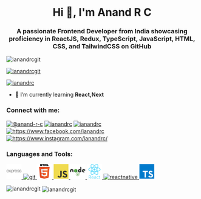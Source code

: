 <h1 align="center">Hi 👋, I'm Anand R C</h1>
<h3 align="center">A passionate Frontend Developer from India showcasing proficiency in ReactJS, Redux, TypeScript, JavaScript, HTML, CSS, and TailwindCSS on GitHub</h3>

<p align="left"> <img src="https://komarev.com/ghpvc/?username=ianandrcgit&label=Profile%20views&color=0e75b6&style=flat" alt="ianandrcgit" /> </p>

<p align="left"> <a href="https://github.com/ryo-ma/github-profile-trophy"><img src="https://github-profile-trophy.vercel.app/?username=ianandrcgit" alt="ianandrcgit" /></a> </p>

<p align="left"> <a href="https://twitter.com/ianandrc" target="blank"><img src="https://img.shields.io/twitter/follow/ianandrc?logo=twitter&style=for-the-badge" alt="ianandrc" /></a> </p>

- 🌱 I’m currently learning **React,Next**

<h3 align="left">Connect with me:</h3>
<p align="left">
<a href="https://codepen.io/@anand-r-c" target="blank"><img align="center" src="https://raw.githubusercontent.com/rahuldkjain/github-profile-readme-generator/master/src/images/icons/Social/codepen.svg" alt="@anand-r-c" height="30" width="40" /></a>
<a href="https://dev.to/ianandrc" target="blank"><img align="center" src="https://raw.githubusercontent.com/rahuldkjain/github-profile-readme-generator/master/src/images/icons/Social/devto.svg" alt="ianandrc" height="30" width="40" /></a>
<a href="https://twitter.com/ianandrc" target="blank"><img align="center" src="https://raw.githubusercontent.com/rahuldkjain/github-profile-readme-generator/master/src/images/icons/Social/twitter.svg" alt="ianandrc" height="30" width="40" /></a>
<a href="https://fb.com/https://www.facebook.com/ianandrc" target="blank"><img align="center" src="https://raw.githubusercontent.com/rahuldkjain/github-profile-readme-generator/master/src/images/icons/Social/facebook.svg" alt="https://www.facebook.com/ianandrc" height="30" width="40" /></a>
<a href="https://instagram.com/https://www.instagram.com/ianandrc/" target="blank"><img align="center" src="https://raw.githubusercontent.com/rahuldkjain/github-profile-readme-generator/master/src/images/icons/Social/instagram.svg" alt="https://www.instagram.com/ianandrc/" height="30" width="40" /></a>
</p>

<h3 align="left">Languages and Tools:</h3>
<p align="left"> <a href="https://expressjs.com" target="_blank" rel="noreferrer"> <img src="https://raw.githubusercontent.com/devicons/devicon/master/icons/express/express-original-wordmark.svg" alt="express" width="40" height="40"/> </a> <a href="https://git-scm.com/" target="_blank" rel="noreferrer"> <img src="https://www.vectorlogo.zone/logos/git-scm/git-scm-icon.svg" alt="git" width="40" height="40"/> </a> <a href="https://www.w3.org/html/" target="_blank" rel="noreferrer"> <img src="https://raw.githubusercontent.com/devicons/devicon/master/icons/html5/html5-original-wordmark.svg" alt="html5" width="40" height="40"/> </a> <a href="https://developer.mozilla.org/en-US/docs/Web/JavaScript" target="_blank" rel="noreferrer"> <img src="https://raw.githubusercontent.com/devicons/devicon/master/icons/javascript/javascript-original.svg" alt="javascript" width="40" height="40"/> </a> <a href="https://nodejs.org" target="_blank" rel="noreferrer"> <img src="https://raw.githubusercontent.com/devicons/devicon/master/icons/nodejs/nodejs-original-wordmark.svg" alt="nodejs" width="40" height="40"/> </a> <a href="https://reactjs.org/" target="_blank" rel="noreferrer"> <img src="https://raw.githubusercontent.com/devicons/devicon/master/icons/react/react-original-wordmark.svg" alt="react" width="40" height="40"/> </a> <a href="https://reactnative.dev/" target="_blank" rel="noreferrer"> <img src="https://reactnative.dev/img/header_logo.svg" alt="reactnative" width="40" height="40"/> </a> <a href="https://www.typescriptlang.org/" target="_blank" rel="noreferrer"> <img src="https://raw.githubusercontent.com/devicons/devicon/master/icons/typescript/typescript-original.svg" alt="typescript" width="40" height="40"/> </a> </p>

<p><img align="left" src="https://github-readme-stats.vercel.app/api/top-langs?username=ianandrcgit&show_icons=true&locale=en&layout=compact" alt="ianandrcgit" /></p>

<p>&nbsp;<img align="center" src="https://github-readme-stats.vercel.app/api?username=ianandrcgit&show_icons=true&locale=en" alt="ianandrcgit" /></p>
